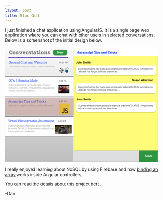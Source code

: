 ```yaml
---
layout: post
title: Bloc Chat
---
```


I just finished a chat application using AngularJS. It is a single page web application where you can chat with other users in selected conversations. Below is a screenshot of the initial design below.


[<img src="/img/bloc_chat_screenshot.jpg">](http://blocchat.herokuapp.com/)<br>

I really enjoyed learning about NoSQL by using Firebase and how [binding an array](https://www.firebase.com/docs/web/libraries/angular/guide/synchronized-arrays.html) works inside Angular controllers.

You can read the details about this project [here](/projects/blocchat.html).

-Dan
